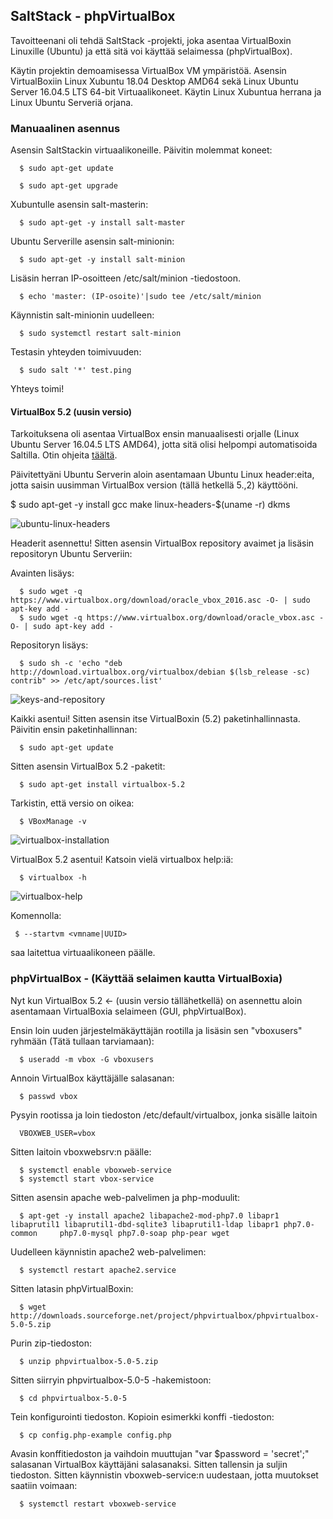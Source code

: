 ## SaltStack - phpVirtualBox

Tavoitteenani oli tehdä SaltStack -projekti, joka asentaa VirtualBoxin Linuxille (Ubuntu) ja että sitä voi käyttää selaimessa (phpVirtualBox).

Käytin projektin demoamisessa VirtualBox VM ympäristöä. Asensin VirtualBoxiin Linux Xubuntu 18.04 Desktop AMD64 sekä Linux Ubuntu Server 16.04.5 LTS 64-bit Virtuaalikoneet. Käytin Linux Xubuntua herrana ja Linux Ubuntu Serveriä orjana.

### Manuaalinen asennus

Asensin SaltStackin virtuaalikoneille. Päivitin molemmat koneet:
```
  $ sudo apt-get update
```
```
  $ sudo apt-get upgrade
```
Xubuntulle asensin salt-masterin:
```
  $ sudo apt-get -y install salt-master
```
Ubuntu Serverille asensin salt-minionin:
```
  $ sudo apt-get -y install salt-minion
```
Lisäsin herran IP-osoitteen /etc/salt/minion -tiedostoon.
```
  $ echo 'master: (IP-osoite)'|sudo tee /etc/salt/minion
```
Käynnistin salt-minionin uudelleen:
```
  $ sudo systemctl restart salt-minion
```
Testasin yhteyden toimivuuden:
```
  $ sudo salt '*' test.ping
```
Yhteys toimi!

#### VirtualBox 5.2 (uusin versio)

Tarkoituksena oli asentaa VirtualBox ensin manuaalisesti orjalle (Linux Ubuntu Server 16.04.5 LTS AMD64), jotta sitä olisi helpompi automatisoida Saltilla. Otin ohjeita [täältä](https://websiteforstudents.com/virtualbox-5-2-on-ubuntu-16-04-lts-server-headless/).

Päivitettyäni Ubuntu Serverin aloin asentamaan Ubuntu Linux header:eita, jotta saisin uusimman VirtualBox version (tällä hetkellä 5.,2) käyttööni.

  $ sudo apt-get -y install gcc make linux-headers-$(uname -r) dkms

![ubuntu-linux-headers](https://github.com/Eetu95/Palvelinten-hallinta-ict4tn022-3004/blob/master/miniprojektin%20kuvakaappaukset/1.PNG?raw=true)

Headerit asennettu! Sitten asensin VirtualBox repository avaimet ja lisäsin repositoryn Ubuntu Serveriin:

Avainten lisäys:
```
  $ sudo wget -q https://www.virtualbox.org/download/oracle_vbox_2016.asc -O- | sudo apt-key add -
  $ sudo wget -q https://www.virtualbox.org/download/oracle_vbox.asc -O- | sudo apt-key add -
```
Repositoryn lisäys:
```
  $ sudo sh -c 'echo "deb http://download.virtualbox.org/virtualbox/debian $(lsb_release -sc) contrib" >> /etc/apt/sources.list'
```
![keys-and-repository](https://github.com/Eetu95/Palvelinten-hallinta-ict4tn022-3004/blob/master/miniprojektin%20kuvakaappaukset/2.PNG?raw=true)

Kaikki asentui! Sitten asensin itse VirtualBoxin (5.2) paketinhallinnasta. Päivitin ensin paketinhallinnan:
```
  $ sudo apt-get update
```
Sitten asensin VirtualBox 5.2 -paketit:
```
  $ sudo apt-get install virtualbox-5.2
``` 
Tarkistin, että versio on oikea:
``` 
  $ VBoxManage -v
```  
 ![virtualbox-installation](https://github.com/Eetu95/Palvelinten-hallinta-ict4tn022-3004/blob/master/miniprojektin%20kuvakaappaukset/3.PNG?raw=true)

VirtualBox 5.2 asentui! Katsoin vielä virtualbox help:iä:
```
  $ virtualbox -h
```
![virtualbox-help](https://github.com/Eetu95/Palvelinten-hallinta-ict4tn022-3004/blob/master/miniprojektin%20kuvakaappaukset/4.PNG?raw=true)

Komennolla:
```
 $ --startvm <vmname|UUID>
```
saa laitettua virtuaalikoneen päälle.

### phpVirtualBox - (Käyttää selaimen kautta VirtualBoxia)

Nyt kun VirtualBox 5.2 <- (uusin versio tällähetkellä) on asennettu aloin asentamaan VirtualBoxia selaimeen (GUI, phpVirtualBox).

Ensin loin uuden järjestelmäkäyttäjän rootilla ja lisäsin sen "vboxusers" ryhmään (Tätä tullaan tarviamaan):
```
  $ useradd -m vbox -G vboxusers
``` 
Annoin VirtualBox käyttäjälle salasanan:
```
  $ passwd vbox
```
Pysyin rootissa ja loin tiedoston /etc/default/virtualbox, jonka sisälle laitoin
```
  VBOXWEB_USER=vbox
```
Sitten laitoin vboxwebsrv:n päälle:
```
  $ systemctl enable vboxweb-service
  $ systemctl start vbox-service
```
Sitten asensin apache web-palvelimen ja php-moduulit:
```
  $ apt-get -y install apache2 libapache2-mod-php7.0 libapr1 libaprutil1 libaprutil1-dbd-sqlite3 libaprutil1-ldap libapr1 php7.0-common     php7.0-mysql php7.0-soap php-pear wget
```
Uudelleen käynnistin apache2 web-palvelimen:
```
  $ systemctl restart apache2.service
```
Sitten latasin phpVirtualBoxin:
```
  $ wget http://downloads.sourceforge.net/project/phpvirtualbox/phpvirtualbox-5.0-5.zip
```
Purin zip-tiedoston:
```
  $ unzip phpvirtualbox-5.0-5.zip
```
Sitten siirryin phpvirtualbox-5.0-5 -hakemistoon:
```
  $ cd phpvirtualbox-5.0-5
```
Tein konfigurointi tiedoston. Kopioin esimerkki konffi -tiedoston:
```
  $ cp config.php-example config.php
```
Avasin konffitiedoston ja vaihdoin muuttujan "var $password = 'secret';" salasanan VirtualBox käyttäjäni salasanaksi. Sitten tallensin ja suljin tiedoston. Sitten käynnistin vboxweb-service:n uudestaan, jotta muutokset saatiin voimaan:
```
  $ systemctl restart vboxweb-service
```
